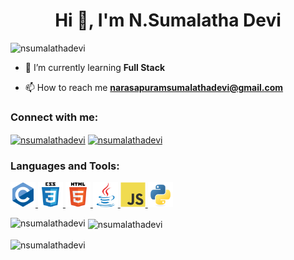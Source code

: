 <h1 align="center">Hi 👋, I'm N.Sumalatha Devi</h1>
<p align="left"> <img src="https://komarev.com/ghpvc/?username=nsumalathadevi&label=Profile%20views&color=0e75b6&style=flat" alt="nsumalathadevi" /> </p>

- 🌱 I’m currently learning **Full Stack**

- 📫 How to reach me **narasapuramsumalathadevi@gmail.com**

<h3 align="left">Connect with me:</h3>
<p align="left">
<a href="https://www.codechef.com/users/nsumalathadevi" target="blank"><img align="center" src="https://cdn.jsdelivr.net/npm/simple-icons@3.1.0/icons/codechef.svg" alt="nsumalathadevi" height="30" width="40" /></a>
<a href="https://www.hackerrank.com/nsumalathadevi" target="blank"><img align="center" src="https://raw.githubusercontent.com/rahuldkjain/github-profile-readme-generator/master/src/images/icons/Social/hackerrank.svg" alt="nsumalathadevi" height="30" width="40" /></a>
</p>

<h3 align="left">Languages and Tools:</h3>
<p align="left"> <a href="https://www.cprogramming.com/" target="_blank" rel="noreferrer"> <img src="https://raw.githubusercontent.com/devicons/devicon/master/icons/c/c-original.svg" alt="c" width="40" height="40"/> </a> <a href="https://www.w3schools.com/css/" target="_blank" rel="noreferrer"> <img src="https://raw.githubusercontent.com/devicons/devicon/master/icons/css3/css3-original-wordmark.svg" alt="css3" width="40" height="40"/> </a> <a href="https://www.w3.org/html/" target="_blank" rel="noreferrer"> <img src="https://raw.githubusercontent.com/devicons/devicon/master/icons/html5/html5-original-wordmark.svg" alt="html5" width="40" height="40"/> </a> <a href="https://www.java.com" target="_blank" rel="noreferrer"> <img src="https://raw.githubusercontent.com/devicons/devicon/master/icons/java/java-original.svg" alt="java" width="40" height="40"/> </a> <a href="https://developer.mozilla.org/en-US/docs/Web/JavaScript" target="_blank" rel="noreferrer"> <img src="https://raw.githubusercontent.com/devicons/devicon/master/icons/javascript/javascript-original.svg" alt="javascript" width="40" height="40"/> </a> <a href="https://www.python.org" target="_blank" rel="noreferrer"> <img src="https://raw.githubusercontent.com/devicons/devicon/master/icons/python/python-original.svg" alt="python" width="40" height="40"/> </a> </p>

<p><img align="left" src="https://github-readme-stats.vercel.app/api/top-langs?username=nsumalathadevi&show_icons=true&locale=en&layout=compact" alt="nsumalathadevi" /></p>

<p>&nbsp;<img align="center" src="https://github-readme-stats.vercel.app/api?username=nsumalathadevi&show_icons=true&locale=en" alt="nsumalathadevi" /></p>

<p><img align="center" src="https://github-readme-streak-stats.herokuapp.com/?user=nsumalathadevi&" alt="nsumalathadevi" /></p>
